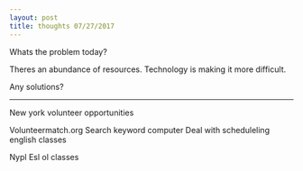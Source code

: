 ```yaml
---
layout: post
title: thoughts 07/27/2017
---
```


Whats the problem today?

Theres an abundance of resources. Technology is making it more difficult. 

Any solutions?

<hr>

New york volunteer opportunities

Volunteermatch.org
Search keyword computer
Deal with scheduleling
english classes

Nypl
Esl ol classes
